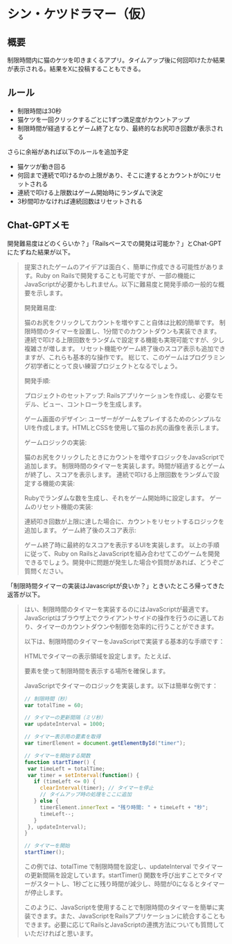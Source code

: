 # シン・ケツドラマー（仮）

## 概要
制限時間内に猫のケツを叩きまくるアプリ。タイムアップ後に何回叩けたか結果が表示される。結果をXに投稿することもできる。

## ルール
- 制限時間は30秒
- 猫ケツを一回クリックするごとに1ずつ満足度がカウントアップ
- 制限時間が経過するとゲーム終了となり、最終的なお尻叩き回数が表示される

さらに余裕があれば以下のルールを追加予定
- 猫ケツが動き回る
- 何回まで連続で叩けるかの上限があり、そこに達するとカウントが0にリセットされる
- 連続で叩ける上限数はゲーム開始時にランダムで決定
- 3秒間叩かなければ連続回数はリセットされる

## Chat-GPTメモ
開発難易度はどのくらいか？」「Railsベースでの開発は可能か？」とChat-GPTにたずねた結果が以下。

>提案されたゲームのアイデアは面白く、簡単に作成できる可能性があります。Ruby on Railsで開発することも可能ですが、一部の機能にJavaScriptが必要かもしれません。以下に難易度と開発手順の一般的な概要を示します。
>
>開発難易度:
>
>猫のお尻をクリックしてカウントを増やすこと自体は比較的簡単です。
>制限時間のタイマーを設置し、1分間でのカウントダウンも実装できます。
>連続で叩ける上限回数をランダムで設定する機能も実現可能ですが、少し複雑さが増します。
>リセット機能やゲーム終了後のスコア表示も追加できますが、これらも基本的な操作です。
>総じて、このゲームはプログラミング初学者にとって良い練習プロジェクトとなるでしょう。
>
>開発手順:
>
>プロジェクトのセットアップ: Railsアプリケーションを作成し、必要なモデル、ビュー、コントローラを生成します。
>
>ゲーム画面のデザイン: ユーザーがゲームをプレイするためのシンプルなUIを作成します。HTMLとCSSを使用して猫のお尻の画像を表示します。
>
>ゲームロジックの実装:
>
>猫のお尻をクリックしたときにカウントを増やすロジックをJavaScriptで追加します。
>制限時間のタイマーを実装します。時間が経過するとゲームが終了し、スコアを表示します。
>連続で叩ける上限回数をランダムで設定する機能の実装:
>
>Rubyでランダムな数を生成し、それをゲーム開始時に設定します。
>ゲームのリセット機能の実装:
>
>連続叩き回数が上限に達した場合に、カウントをリセットするロジックを追加します。
>ゲーム終了後のスコア表示:
>
>ゲーム終了時に最終的なスコアを表示するUIを実装します。
>以上の手順に従って、Ruby on RailsとJavaScriptを組み合わせてこのゲームを開発できるでしょう。開発中に問題が発生した場合や質問があれば、どうぞご質問ください。

「制限時間タイマーの実装はJavascriptが良いか？」ときいたところ帰ってきた返答が以下。

>はい、制限時間のタイマーを実装するのにはJavaScriptが最適です。JavaScriptはブラウザ上でクライアントサイドの操作を行うのに適しており、タイマーのカウントダウンや制御を効率的に行うことができます。
>
>以下は、制限時間のタイマーをJavaScriptで実装する基本的な手順です：
>
>HTMLでタイマーの表示領域を設定します。たとえば、 <div> 要素を使って制限時間を表示する場所を確保します。
>
>JavaScriptでタイマーのロジックを実装します。以下は簡単な例です：
>```js
>// 制限時間（秒）
>var totalTime = 60;
>
>// タイマーの更新間隔（ミリ秒）
>var updateInterval = 1000;
>
>// タイマー表示用の要素を取得
>var timerElement = document.getElementById("timer");
>
>// タイマーを開始する関数
>function startTimer() {
>  var timeLeft = totalTime;
>  var timer = setInterval(function() {
>    if (timeLeft <= 0) {
>      clearInterval(timer); // タイマーを停止
>      // タイムアップ時の処理をここに追加
>    } else {
>      timerElement.innerText = "残り時間: " + timeLeft + "秒";
>      timeLeft--;
>    }
>  }, updateInterval);
>}
>
>// タイマーを開始
>startTimer();
>```
>
>この例では、totalTime で制限時間を設定し、updateInterval でタイマーの更新間隔を設定しています。startTimer() 関数を呼び出すことでタイマーがスタートし、1秒ごとに残り時間が減少し、時間が0になるとタイマーが停止します。
>
>このように、JavaScriptを使用することで制限時間のタイマーを簡単に実装できます。また、JavaScriptをRailsアプリケーションに統合することもできます。必要に応じてRailsとJavaScriptの連携方法についても質問していただければと思います。



